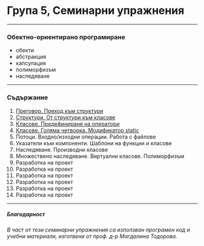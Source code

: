 # Група 5, Семинарни упражнения
---
### Обектно-ориентирано програмиране
- обекти
- абстракция
- капсулация
- полиморфизъм
- наследяване
---
### Съдържание
1. [Преговор. Преход към структури](./ex01)
2. [Структури. От структури към класове](./ex02)
3. [Класове. Предефиниране на оператори](./ex03)
4. [Класове. Голяма четворка. Модификатор static](./ex04)
5. Потоци. Входно/изходни операции. Работа с файлове
6. Указатели към компоненти. Шаблони на функции и класове
7. Наследяване. Производни класове
8. Множествено наследяване. Виртуални класове. Полиморфизъм
9. Разработка на проект
10. Разработка на проект
11. Разработка на проект
12. Разработка на проект
13. Разработка на проект
14. Разработка на проект
---
##### Благодарност
###### В част от тези семинарни упражнения са използван програмен код и учебни материали, изготвени от проф. д-р Магдалина Тодорова.